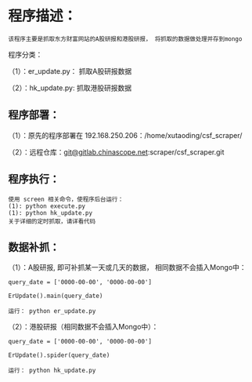 程序描述：
============
    该程序主要是抓取东方财富网站的A股研报和港股研报， 将抓取的数据做处理并存到mongo
    
    
程序分类：

（1）：er_update.py：   抓取A股研报数据

（2）：hk_update.py:    抓取港股研报数据
    
程序部署：
---------
（1）：原先的程序部署在 192.168.250.206：/home/xutaoding/csf_scraper/

（2）：远程仓库：git@gitlab.chinascope.net:scraper/csf_scraper.git


程序执行：
--------
    使用 screen 相关命令，使程序后台运行：
    (1): python execute.py
    (1): python hk_update.py
    关于详细的定时抓取，请详看代码
    
    
数据补抓：
---------
（1）：A股研报, 即可补抓某一天或几天的数据， 相同数据不会插入Mongo中：

    query_date = ['0000-00-00', '0000-00-00']
    
    ErUpdate().main(query_date)
    
    运行： python er_update.py

（2）：港股研报（相同数据不会插入Mongo中）：

    query_date = ['0000-00-00', '0000-00-00']
    
    ErUpdate().spider(query_date)
    
    运行： python hk_update.py
    

    
